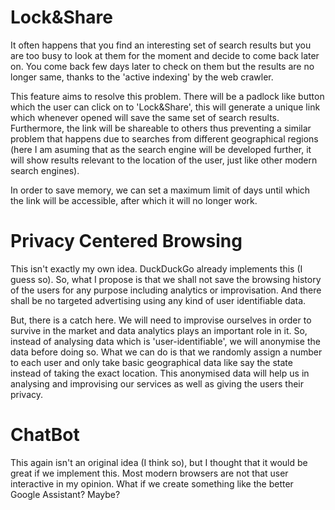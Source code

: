 # Lock&Share
It often happens that you find an interesting set of search results but you are
too busy to look at them for the moment and decide to come back later on. You
come back few days later to check on them but the results are no longer same,
thanks to the 'active indexing' by the web crawler.

This feature aims to resolve this problem. There will be a padlock like button
which the user can click on to 'Lock&Share', this will generate a unique link
which whenever opened will save the same set of search results. Furthermore, the
link will be shareable to others thus preventing a similar problem that happens
due to searches from different geographical regions (here I am asuming that as 
the search engine will be developed further, it will show results relevant to
the location of the user, just like other modern search engines).

In order to save memory, we can set a maximum limit of days until which the link
will be accessible, after which it will no longer work.

# Privacy Centered Browsing
This isn't exactly my own idea. DuckDuckGo already implements this (I guess so).
So, what I propose is that we shall not save the browsing history of the users
for any purpose including analytics or improvisation. And there shall be no
targeted advertising using any kind of user identifiable data.

But, there is a catch here. We will need to improvise ourselves in order to
survive in the market and data analytics plays an important role in it. So,
instead of analysing data which is 'user-identifiable', we will anonymise the
data before doing so. What we can do is that we randomly assign a number to each
user and only take basic geographical data like say the state instead of taking
the exact location. This anonymised data will help us in analysing and
improvising our services as well as giving the users their privacy. 

# ChatBot
This again isn't an original idea (I think so), but I thought that it would be
great if we implement this. Most modern browsers are not that user interactive
in my opinion. What if we create something like the better Google Assistant?
Maybe?
